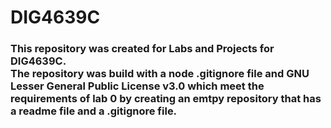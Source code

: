 # DIG4639C
### This repository was created for Labs and Projects for DIG4639C. <br/> The repository was build with a node .gitignore file and GNU Lesser General Public License v3.0 which meet the requirements of lab 0 by creating an emtpy repository that has a readme file and a .gitignore file.